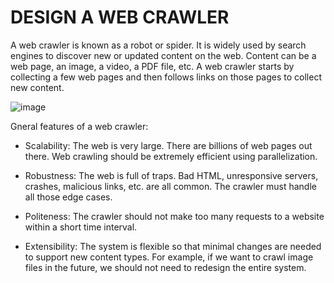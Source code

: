 # DESIGN A WEB CRAWLER

A web crawler is known as a robot or spider. It is widely used by search engines to discover new or updated content on the web. Content can be a web page, an image, a video, a PDF file, etc. A web crawler starts by collecting a few web pages and then follows links on those pages to collect new content. 

![image](https://user-images.githubusercontent.com/23625821/133965293-0d59d9e2-399d-4da2-aff3-67096ffe6136.png)


Gneral features of a web crawler: 

- Scalability: The web is very large. There are billions of web pages out there. Web crawling should be extremely efficient using parallelization.
- Robustness: The web is full of traps. Bad HTML, unresponsive servers, crashes, malicious links, etc. are all common. The crawler must handle all those edge cases.

- Politeness: The crawler should not make too many requests to a website within a short time interval.
- Extensibility: The system is flexible so that minimal changes are needed to support new content types. For example, if we want to crawl image files in the future, we should not need to redesign the entire system.























